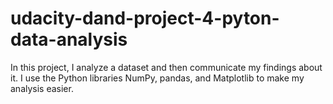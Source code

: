 # udacity-dand-project-4-pyton-data-analysis
In this project, I analyze a dataset and then communicate my findings about it. I use the Python libraries NumPy, pandas, and Matplotlib to make my analysis easier.
